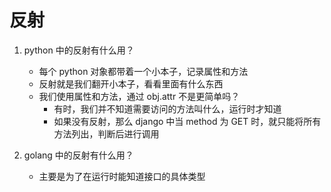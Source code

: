# 反射

1. python 中的反射有什么用？

   - 每个 python 对象都带着一个小本子，记录属性和方法
   - 反射就是我们翻开小本子，看看里面有什么东西
   - 我们使用属性和方法，通过 obj.attr 不是更简单吗？
     - 有时，我们并不知道需要访问的方法叫什么，运行时才知道
     - 如果没有反射，那么 django 中当 method 为 GET 时，就只能将所有方法列出，判断后进行调用

2. golang 中的反射有什么用？
   - 主要是为了在运行时能知道接口的具体类型
